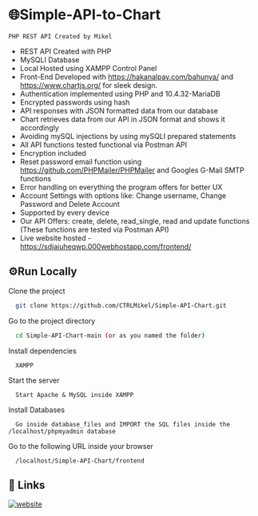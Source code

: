 # 🌐Simple-API-to-Chart
```PHP REST API Created by Mikel```

- REST API Created with PHP
- MySQLI Database
- Local Hosted using XAMPP Control Panel
- Front-End Developed with https://hakanalpay.com/bahunya/ and https://www.chartjs.org/ for sleek design.
- Authentication implemented using PHP and 10.4.32-MariaDB
- Encrypted passwords using hash
- API responses with JSON formatted data from our database
- Chart retrieves data from our API in JSON format and shows it accordingly
- Avoiding mySQL injections by using mySQLI prepared statements
- All API functions tested functional via Postman API
- Encryption included
- Reset password email function using https://github.com/PHPMailer/PHPMailer and Googles G-Mail SMTP functions
- Error handling on everything the program offers for better UX
- Account Settings with options like: Change username, Change Password and Delete Account
- Supported by every device
- Our API Offers: create, delete, read_single, read and update functions (These functions are tested via Postman API)
- Live website hosted - https://sdjaiuheqwp.000webhostapp.com/frontend/
## ⚙️Run Locally

Clone the project

```bash
  git clone https://github.com/CTRLMikel/Simple-API-Chart.git
```

Go to the project directory

```bash
  cd Simple-API-Chart-main (or as you named the folder)
```

Install dependencies

```
  XAMPP
```

Start the server

```
  Start Apache & MySQL inside XAMPP
```
Install Databases
```
  Go inside database_files and IMPORT the SQL files inside the /localhost/phpmyadmin database
```

Go to the following URL inside your browser

```
  /localhost/Simple-API-Chart/frontend
```



## 🔗 Links
[![website](https://i.postimg.cc/151RDPXr/New-Project-1.png)](https://sdjaiuheqwp.000webhostapp.com/frontend)